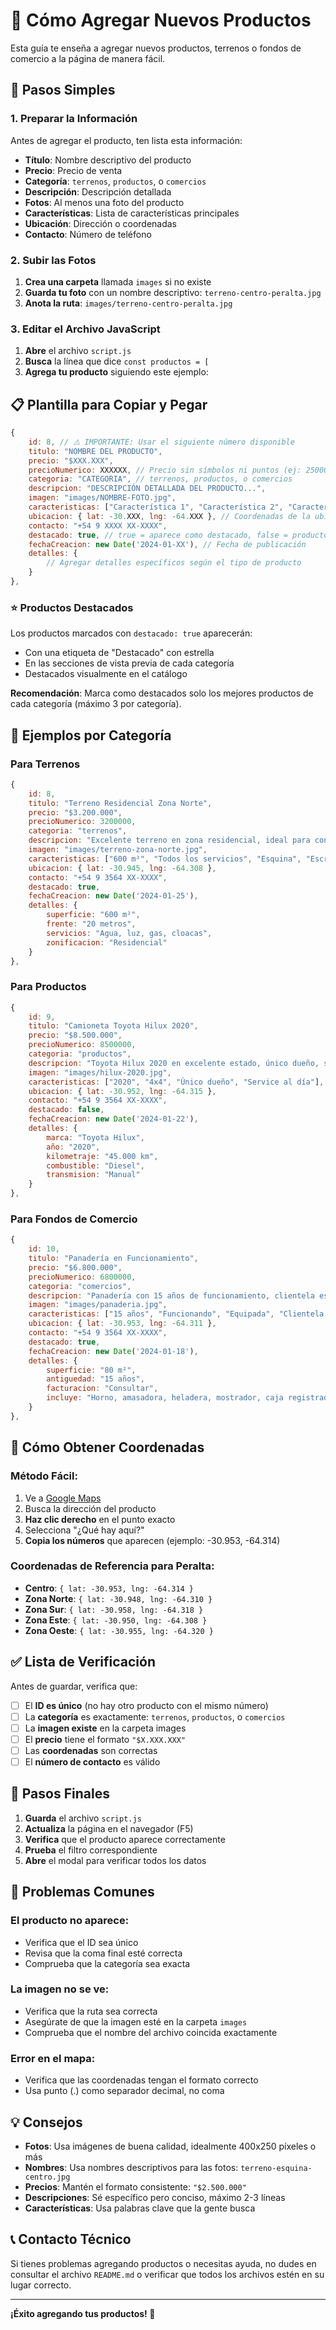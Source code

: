# 📝 Cómo Agregar Nuevos Productos

Esta guía te enseña a agregar nuevos productos, terrenos o fondos de comercio a la página de manera fácil.

## 🔧 Pasos Simples

### 1. Preparar la Información

Antes de agregar el producto, ten lista esta información:
- **Título**: Nombre descriptivo del producto
- **Precio**: Precio de venta
- **Categoría**: `terrenos`, `productos`, o `comercios`
- **Descripción**: Descripción detallada
- **Fotos**: Al menos una foto del producto
- **Características**: Lista de características principales
- **Ubicación**: Dirección o coordenadas
- **Contacto**: Número de teléfono

### 2. Subir las Fotos

1. **Crea una carpeta** llamada `images` si no existe
2. **Guarda tu foto** con un nombre descriptivo: `terreno-centro-peralta.jpg`
3. **Anota la ruta**: `images/terreno-centro-peralta.jpg`

### 3. Editar el Archivo JavaScript

1. **Abre** el archivo `script.js`
2. **Busca** la línea que dice `const productos = [`
3. **Agrega tu producto** siguiendo este ejemplo:

## 📋 Plantilla para Copiar y Pegar

```javascript
{
    id: 8, // ⚠️ IMPORTANTE: Usar el siguiente número disponible
    titulo: "NOMBRE DEL PRODUCTO",
    precio: "$XXX.XXX",
    precioNumerico: XXXXXX, // Precio sin símbolos ni puntos (ej: 2500000)
    categoria: "CATEGORIA", // terrenos, productos, o comercios
    descripcion: "DESCRIPCIÓN DETALLADA DEL PRODUCTO...",
    imagen: "images/NOMBRE-FOTO.jpg",
    caracteristicas: ["Característica 1", "Característica 2", "Característica 3"],
    ubicacion: { lat: -30.XXX, lng: -64.XXX }, // Coordenadas de la ubicación
    contacto: "+54 9 XXXX XX-XXXX",
    destacado: true, // true = aparece como destacado, false = producto normal
    fechaCreacion: new Date('2024-01-XX'), // Fecha de publicación
    detalles: {
        // Agregar detalles específicos según el tipo de producto
    }
},
```

### ⭐ Productos Destacados

Los productos marcados con `destacado: true` aparecerán:
- Con una etiqueta de "Destacado" con estrella
- En las secciones de vista previa de cada categoría
- Destacados visualmente en el catálogo

**Recomendación**: Marca como destacados solo los mejores productos de cada categoría (máximo 3 por categoría).

## 🏡 Ejemplos por Categoría

### Para Terrenos
```javascript
{
    id: 8,
    titulo: "Terreno Residencial Zona Norte",
    precio: "$3.200.000",
    precioNumerico: 3200000,
    categoria: "terrenos",
    descripcion: "Excelente terreno en zona residencial, ideal para construcción de vivienda unifamiliar.",
    imagen: "images/terreno-zona-norte.jpg",
    caracteristicas: ["600 m²", "Todos los servicios", "Esquina", "Escriturado"],
    ubicacion: { lat: -30.945, lng: -64.308 },
    contacto: "+54 9 3564 XX-XXXX",
    destacado: true,
    fechaCreacion: new Date('2024-01-25'),
    detalles: {
        superficie: "600 m²",
        frente: "20 metros",
        servicios: "Agua, luz, gas, cloacas",
        zonificacion: "Residencial"
    }
},
```

### Para Productos
```javascript
{
    id: 9,
    titulo: "Camioneta Toyota Hilux 2020",
    precio: "$8.500.000",
    precioNumerico: 8500000,
    categoria: "productos",
    descripcion: "Toyota Hilux 2020 en excelente estado, único dueño, service en concesionario.",
    imagen: "images/hilux-2020.jpg",
    caracteristicas: ["2020", "4x4", "Único dueño", "Service al día"],
    ubicacion: { lat: -30.952, lng: -64.315 },
    contacto: "+54 9 3564 XX-XXXX",
    destacado: false,
    fechaCreacion: new Date('2024-01-22'),
    detalles: {
        marca: "Toyota Hilux",
        año: "2020",
        kilometraje: "45.000 km",
        combustible: "Diesel",
        transmision: "Manual"
    }
},
```

### Para Fondos de Comercio
```javascript
{
    id: 10,
    titulo: "Panadería en Funcionamiento",
    precio: "$6.800.000",
    precioNumerico: 6800000,
    categoria: "comercios",
    descripcion: "Panadería con 15 años de funcionamiento, clientela establecida, equipamiento completo.",
    imagen: "images/panaderia.jpg",
    caracteristicas: ["15 años", "Funcionando", "Equipada", "Clientela fiel"],
    ubicacion: { lat: -30.953, lng: -64.311 },
    contacto: "+54 9 3564 XX-XXXX",
    destacado: true,
    fechaCreacion: new Date('2024-01-18'),
    detalles: {
        superficie: "80 m²",
        antiguedad: "15 años",
        facturacion: "Consultar",
        incluye: "Horno, amasadora, heladera, mostrador, caja registradora"
    }
},
```

## 📍 Cómo Obtener Coordenadas

### Método Fácil:
1. Ve a [Google Maps](https://maps.google.com)
2. Busca la dirección del producto
3. **Haz clic derecho** en el punto exacto
4. Selecciona "¿Qué hay aquí?"
5. **Copia los números** que aparecen (ejemplo: -30.953, -64.314)

### Coordenadas de Referencia para Peralta:
- **Centro**: `{ lat: -30.953, lng: -64.314 }`
- **Zona Norte**: `{ lat: -30.948, lng: -64.310 }`
- **Zona Sur**: `{ lat: -30.958, lng: -64.318 }`
- **Zona Este**: `{ lat: -30.950, lng: -64.308 }`
- **Zona Oeste**: `{ lat: -30.955, lng: -64.320 }`

## ✅ Lista de Verificación

Antes de guardar, verifica que:
- [ ] El **ID es único** (no hay otro producto con el mismo número)
- [ ] La **categoría** es exactamente: `terrenos`, `productos`, o `comercios`
- [ ] La **imagen existe** en la carpeta images
- [ ] El **precio** tiene el formato `"$X.XXX.XXX"`
- [ ] Las **coordenadas** son correctas
- [ ] El **número de contacto** es válido

## 🔄 Pasos Finales

1. **Guarda** el archivo `script.js`
2. **Actualiza** la página en el navegador (F5)
3. **Verifica** que el producto aparece correctamente
4. **Prueba** el filtro correspondiente
5. **Abre** el modal para verificar todos los datos

## 🚨 Problemas Comunes

### El producto no aparece:
- Verifica que el ID sea único
- Revisa que la coma final esté correcta
- Comprueba que la categoría sea exacta

### La imagen no se ve:
- Verifica que la ruta sea correcta
- Asegúrate de que la imagen esté en la carpeta `images`
- Comprueba que el nombre del archivo coincida exactamente

### Error en el mapa:
- Verifica que las coordenadas tengan el formato correcto
- Usa punto (.) como separador decimal, no coma

## 💡 Consejos

- **Fotos**: Usa imágenes de buena calidad, idealmente 400x250 píxeles o más
- **Nombres**: Usa nombres descriptivos para las fotos: `terreno-esquina-centro.jpg`
- **Precios**: Mantén el formato consistente: `"$2.500.000"`
- **Descripciones**: Sé específico pero conciso, máximo 2-3 líneas
- **Características**: Usa palabras clave que la gente busca

## 📞 Contacto Técnico

Si tienes problemas agregando productos o necesitas ayuda, no dudes en consultar el archivo `README.md` o verificar que todos los archivos estén en su lugar correcto.

---

**¡Éxito agregando tus productos! 🎉**
